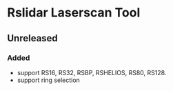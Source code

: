
# Rslidar Laserscan Tool

## Unreleased

### Added
+ support RS16, RS32, RSBP, RSHELIOS, RS80, RS128.
+ support ring selection
